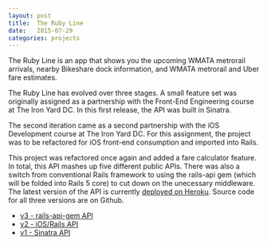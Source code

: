 ```yaml
---
layout: post
title:  The Ruby Line
date:   2015-07-29
categories: projects
---
```

The Ruby Line is an app that shows you the upcoming WMATA metrorail arrivals, nearby Bikeshare dock information, and WMATA metrorail and Uber fare estimates.

The Ruby Line has evolved over three stages. A small feature set was originally assigned as a partnership with the Front-End Engineering course at The Iron Yard DC. In this first release, the API was built in Sinatra.

The second iteration came as a second partnership with the iOS Development course at The Iron Yard DC. For this assignment, the project was to be refactored for iOS front-end consumption and imported into Rails.

This project was refactored once again and added a fare calculator feature. In total, this API mashes up five different public APIs. There was also a switch from conventional Rails framework to using the rails-api gem (which will be folded into Rails 5 core) to cut down on the unecessary middleware. The latest version of the API is currently [deployed on Heroku](https://rubyline.herokuapp.com/). Source code for all three versions are on Github.

* [v3 - rails-api-gem API](https://github.com/bellawoo/Ruby-Line)
* [v2 - iOS/Rails API](https://github.com/bellawoo/Green-Apple-Line)
* [v1 - Sinatra API](https://github.com/bellawoo/Ruby-Line-Sinatra)